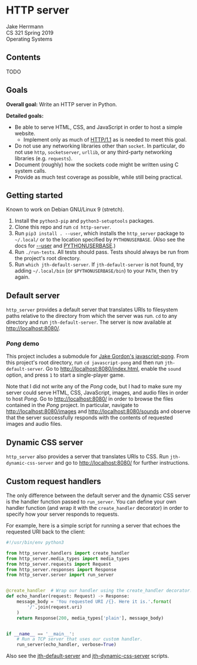 # HTTP server

Jake Herrmann\
CS 321 Spring 2019\
Operating Systems

## Contents

TODO

## Goals

**Overall goal:** Write an HTTP server in Python.

**Detailed goals:**

- Be able to serve HTML, CSS, and JavaScript in order to host a simple website.
  - Implement only as much of [HTTP/1.1](https://tools.ietf.org/html/rfc2616)
    as is needed to meet this goal.
- Do not use any networking libraries other than `socket`. In particular, do
  not use `http`, `socketserver`, `urllib`, or any third-party networking
  libraries (e.g. `requests`).
- Document (roughly) how the sockets code might be written using C system
  calls.
- Provide as much test coverage as possible, while still being practical.

## Getting started

Known to work on Debian GNU/Linux 9 (stretch).

1. Install the `python3-pip` and `python3-setuptools` packages.
2. Clone this repo and run `cd http-server`.
3. Run `pip3 install . --user`, which installs the `http_server` package to
`~/.local/` or to the location specified by `PYTHONUSERBASE`. (Also see the
docs for
[--user](https://pip.pypa.io/en/stable/reference/pip_install/#cmdoption-user)
and
[PYTHONUSERBASE](https://docs.python.org/3/using/cmdline.html#envvar-PYTHONUSERBASE).)
4. Run `./run-tests`. All tests should pass. Tests should always be run from
the project's root directory.
5. Run `which jth-default-server`. If `jth-default-server` is not found, try
adding `~/.local/bin` (or `$PYTHONUSERBASE/bin`) to your `PATH`, then try
again.

## Default server

`http_server` provides a default server that translates URIs to filesystem
paths relative to the directory from which the server was run. `cd` to any
directory and run `jth-default-server`. The server is now available at
[http://localhost:8080/](http://localhost:8080/).

### *Pong* demo

This project includes a submodule for [Jake Gordon's
javascript-pong](https://github.com/jakesgordon/javascript-pong). From this
project's root directory, run `cd javascript-pong` and then run
`jth-default-server`. Go to
[http://localhost:8080/index.html](http://localhost:8080/index.html), enable
the `sound` option, and press `1` to start a single-player game.

Note that I did not write any of the *Pong* code, but I had to make sure my
server could serve HTML, CSS, JavaScript, images, and audio files in order to
host *Pong*. Go to [http://localhost:8080/](http://localhost:8080/) in order to
browse the files contained in the *Pong* project. In particular, navigate to
[http://localhost:8080/images](http://localhost:8080/images) and
[http://localhost:8080/sounds](http://localhost:8080/sounds) and observe that
the server successfully responds with the contents of requested images and
audio files.

## Dynamic CSS server

`http_server` also provides a server that translates URIs to CSS. Run
`jth-dynamic-css-server` and go to
[http://localhost:8080/](http://localhost:8080/) for further instructions.

## Custom request handlers

The only difference between the default server and the dynamic CSS server is
the handler function passed to `run_server`. You can define your own handler
function (and wrap it with the `create_handler` decorator) in order to specify
how your server responds to requests.

For example, here is a simple script for running a server that echoes the
requested URI back to the client:

```python
#!/usr/bin/env python3

from http_server.handlers import create_handler
from http_server.media_types import media_types
from http_server.requests import Request
from http_server.responses import Response
from http_server.server import run_server


@create_handler  # Wrap our handler using the create_handler decorator.
def echo_handler(request: Request) -> Response:
    message_body = 'You requested URI /{}. Here it is.'.format(
        '/'.join(request.uri)
    )
    return Response(200, media_types['plain'], message_body)


if __name__ == '__main__':
    # Run a TCP server that uses our custom handler.
    run_server(echo_handler, verbose=True)
```

Also see the [jth-default-server](scripts/jth-default-server) and
[jth-dynamic-css-server](scripts/jth-dynamic-css-server) scripts.
